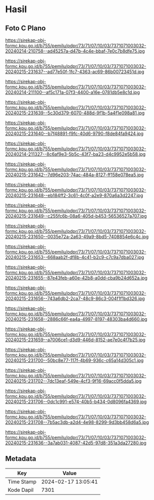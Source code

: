 # Hasil

## Foto C Plano

https://sirekap-obj-formc.kpu.go.id/b755/pemilu/pdpr/73/71/07/10/03/7371071003032-20240214-210758--ad45257a-d47b-4c4e-bbaf-7e0c7b8dfe75.jpg

https://sirekap-obj-formc.kpu.go.id/b755/pemilu/pdpr/73/71/07/10/03/7371071003032-20240215-231637--ad77e50f-1fc7-4363-ac69-86b00723451d.jpg

https://sirekap-obj-formc.kpu.go.id/b755/pemilu/pdpr/73/71/07/10/03/7371071003032-20240214-211100--af5c171a-07f3-4400-a16e-0781db5e8c1d.jpg

https://sirekap-obj-formc.kpu.go.id/b755/pemilu/pdpr/73/71/07/10/03/7371071003032-20240215-231639--5c30d379-6070-488d-9f1b-5a4f1e098a81.jpg

https://sirekap-obj-formc.kpu.go.id/b755/pemilu/pdpr/73/71/07/10/03/7371071003032-20240215-231640--b7f48891-f9fc-40d6-9790-f8de84fa9424.jpg

https://sirekap-obj-formc.kpu.go.id/b755/pemilu/pdpr/73/71/07/10/03/7371071003032-20240214-211327--8c6af9e3-5b5c-43f7-ba23-d4c9952e5b58.jpg

https://sirekap-obj-formc.kpu.go.id/b755/pemilu/pdpr/73/71/07/10/03/7371071003032-20240215-231642--7d96e203-74ac-484a-8127-ff158e078ea5.jpg

https://sirekap-obj-formc.kpu.go.id/b755/pemilu/pdpr/73/71/07/10/03/7371071003032-20240215-231648--eb184ff2-3c61-4c0f-a2e9-870a6a3d2247.jpg

https://sirekap-obj-formc.kpu.go.id/b755/pemilu/pdpr/73/71/07/10/03/7371071003032-20240215-231649--c255fc6b-08a6-405d-b453-56536527a707.jpg

https://sirekap-obj-formc.kpu.go.id/b755/pemilu/pdpr/73/71/07/10/03/7371071003032-20240215-231650--0035e72a-2a63-49a9-8bd5-7408854e6c4c.jpg

https://sirekap-obj-formc.kpu.go.id/b755/pemilu/pdpr/73/71/07/10/03/7371071003032-20240215-231653--668aab2f-df8b-4c41-b2c9-c7c9a7dba027.jpg

https://sirekap-obj-formc.kpu.go.id/b755/pemilu/pdpr/73/71/07/10/03/7371071003032-20240215-231655--87e43feb-a60e-42b8-a0dd-cba9b24d652a.jpg

https://sirekap-obj-formc.kpu.go.id/b755/pemilu/pdpr/73/71/07/10/03/7371071003032-20240215-231656--743a6db2-2ca7-48c9-86c3-004f1f1bd326.jpg

https://sirekap-obj-formc.kpu.go.id/b755/pemilu/pdpr/73/71/07/10/03/7371071003032-20240215-231658--2886c66f-ea4a-4997-8197-48303ba4d660.jpg

https://sirekap-obj-formc.kpu.go.id/b755/pemilu/pdpr/73/71/07/10/03/7371071003032-20240215-231659--a7006ce1-d3d9-446d-8152-ae7e0c4f7b25.jpg

https://sirekap-obj-formc.kpu.go.id/b755/pemilu/pdpr/73/71/07/10/03/7371071003032-20240215-231700--50bc8e77-117f-4b69-936c-c65a14d305c1.jpg

https://sirekap-obj-formc.kpu.go.id/b755/pemilu/pdpr/73/71/07/10/03/7371071003032-20240215-231702--7dc13eaf-549e-4cf3-9f16-69acc0f5dda5.jpg

https://sirekap-obj-formc.kpu.go.id/b755/pemilu/pdpr/73/71/07/10/03/7371071003032-20240215-231706--0dc1c991-e574-40b5-b434-0d8096fa4369.jpg

https://sirekap-obj-formc.kpu.go.id/b755/pemilu/pdpr/73/71/07/10/03/7371071003032-20240215-231708--7b5ac3db-a2d4-4e98-8299-9d3bb458d6a5.jpg

https://sirekap-obj-formc.kpu.go.id/b755/pemilu/pdpr/73/71/07/10/03/7371071003032-20240215-231636--3a7ab031-4087-42d5-97d8-351a3da27280.jpg


## Metadata

| Key        | Value               |
| ---------- | ------------------- |
| Time Stamp | 2024-02-17 13:05:41 |
| Kode Dapil | 7301                |



